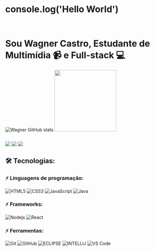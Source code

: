 <h1>console.log('Hello World')</h1><br>
  <h1>Sou Wagner Castro, Estudante de Multimídia 📹 e Full-stack 💻</h1>


  ![Wagner GitHub stats](https://github-readme-stats.vercel.app/api?username=OliveerCastro&show_icons=true&theme=highcontrast)
  <img height="195em" src="https://github-readme-stats.vercel.app/api/top-langs/?username=OliveerCastro&layout=compact&langs_count=7&theme=highcontrast"/>

  <a href="https://www.behance.net/oliveercastro"><img scr="https://img.shields.io/badge/-Behance-blue?style=for-the-badge&logo=behance&logoColor=white"></a>
  
  <a href="https://www.behance.net/oliveercastro" target="_blank"><img src="https://img.shields.io/badge/-Behance-blue?style=for-the-badge&logo=behance&logoColor=white" target="_blank"></a>
  <a href="https://instagram.com/wag.ner77" target="_blank"><img src="https://img.shields.io/badge/-Instagram-%23E4405F?style=for-the-badge&logo=instagram&logoColor=white" target="_blank"></a>
  <a href="https://www.linkedin.com/in/wagner-castro77" target="_blank"><img src="https://img.shields.io/badge/-LinkedIn-%230077B5?style=for-the-badge&logo=linkedin&logoColor=white" target="_blank"></a> 

## 🛠️ Tecnologias:

### ⚡ Linguagens de programação:
![HTML5](https://img.shields.io/badge/HTML5-E34F26?style=for-the-badge&logo=html5&logoColor=white)
![CSS3](https://img.shields.io/badge/CSS3-1572B6?style=for-the-badge&logo=css3&logoColor=white)
![JavaScript](https://img.shields.io/badge/JavaScript-323330?style=for-the-badge&logo=javascript&logoColor=F7DF1E)
![Java](https://img.shields.io/badge/Java-ED8B00?style=for-the-badge&logo=java&logoColor=white)
  
### ⚡ Frameworks:
![Nodejs](https://img.shields.io/badge/Node.js-339933?style=for-the-badge&logo=nodedotjs&logoColor=white)
![React](https://img.shields.io/badge/React-20232A?style=for-the-badge&logo=react&logoColor=61DAFB)

   
 ### ⚡ Ferramentas:
 ![Git](https://img.shields.io/badge/Git-F05032?style=for-the-badge&logo=git&logoColor=white)
 ![GitHub](https://img.shields.io/badge/GitHub-100000?style=for-the-badge&logo=github&logoColor=white)
 ![ECLIPSE](https://img.shields.io/badge/Eclipse-2C2255?style=for-the-badge&logo=eclipse&logoColor=white)
 ![INTELLIJ](https://img.shields.io/badge/IntelliJ_IDEA-000000.svg?style=for-the-badge&logo=intellij-idea&logoColor=white)
 ![VS Code](https://img.shields.io/badge/Visual_Studio_Code-0078D4?style=for-the-badge&logo=visual%20studio%20code&logoColor=white)
